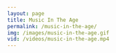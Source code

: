 ```yaml
---
layout: page
title: Music In The Age
permalink: /music-in-the-age/
img: /images/music-in-the-age.gif
vid: /videos/music-in-the-age.mp4
---
```


